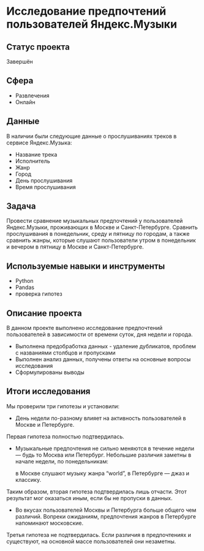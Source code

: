 # Исследование предпочтений пользователей Яндекс.Музыки

## Статус проекта
Завершён

## Сфера
* Развлечения
* Онлайн
  
## Данные

В наличии были следующие данные о прослушиваниях треков в сервисе Яндекс.Музыка:
- Название трека
- Исполнитель
- Жанр
- Город
- День прослушивания
- Время прослушивания

## Задача

Провести сравнение музыкальных предпочтений у пользователей Яндекс.Музыки, проживающих в Москве и Санкт-Петербурге. Сравнить прослушивания в понедельник, среду и пятницу по городам, а также сравнить жанры, которые слушают пользователи утром в понедельник и вечером в пятницу в Москве и Санкт-Петербурге.

## Используемые навыки и инструменты
* Python
* Pandas
* проверка гипотез

## Описание проекта
В данном проекте выполнено исследование предпочтений пользователей в зависимости от времени суток, дня недели и города.
* Выполнена предобработка данных - удаление дубликатов, проблем с названиями столбцов и пропусками
* Выполнен анализ данных, получены ответы на основные вопросы исследования
* Сформулированы выводы


## Итоги исследования

Мы проверили три гипотезы и установили:

* День недели по-разному влияет на активность пользователей в Москве и Петербурге.

Первая гипотеза полностью подтвердилась.

* Музыкальные предпочтения не сильно меняются в течение недели — будь то Москва или Петербург. Небольшие различия заметны в начале недели, по понедельникам:

    в Москве слушают музыку жанра “world”,
    в Петербурге — джаз и классику.

Таким образом, вторая гипотеза подтвердилась лишь отчасти. Этот результат мог оказаться иным, если бы не пропуски в данных.

* Во вкусах пользователей Москвы и Петербурга больше общего чем различий. Вопреки ожиданиям, предпочтения жанров в Петербурге напоминают московские.

Третья гипотеза не подтвердилась. Если различия в предпочтениях и существуют, на основной массе пользователей они незаметны.
